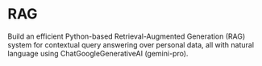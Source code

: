 # RAG
Build an efficient Python-based Retrieval-Augmented Generation (RAG) system for contextual query answering over personal data, all with natural language using ChatGoogleGenerativeAI (gemini-pro).
